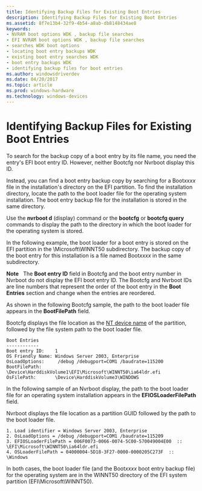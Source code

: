 ```yaml
---
title: Identifying Backup Files for Existing Boot Entries
description: Identifying Backup Files for Existing Boot Entries
ms.assetid: 8f7e13b4-32f9-4b54-a8ab-db8148434ae8
keywords:
- NVRAM boot options WDK , backup file searches
- EFI NVRAM boot options WDK , backup file searches
- searches WDK boot options
- locating boot entry backups WDK
- existing boot entry searches WDK
- boot entry backups WDK
- identifying backup files for boot entries
ms.author: windowsdriverdev
ms.date: 04/20/2017
ms.topic: article
ms.prod: windows-hardware
ms.technology: windows-devices
---
```


# Identifying Backup Files for Existing Boot Entries

To search for the backup copy of a boot entry by its file name, you need the entry's EFI boot entry ID. However, neither Bootcfg nor Nvrboot display this ID.

Instead, you can find a boot entry backup copy by searching for a Boot*xxxx* file in the installation's directory on the EFI partition. To find the installation directory, locate the path to the boot loader file for the operating system installation. The boot entry backup file for the installation is stored in the same directory.

Use the **nvrboot d** (display) command or the **bootcfg** or **bootcfg query** commands to display the path to the directory in which the boot loader for the operating system is stored.

In the following example, the boot loader for a boot entry is stored on the EFI partition in the \\Microsoft\\WINNT50 subdirectory. The backup copy of the boot entry for this installation is a file named Boot*xxxx* in the same subdirectory.

**Note**   The **Boot entry ID** field in Bootcfg and the boot entry number in Nvrboot do not display the EFI boot entry ID. The Bootcfg and Nvrboot IDs are line numbers that represent the order of the boot entry in the **Boot Entries** section and change when the entries are reordered.

As shown in the following Bootcfg sample, the path to the boot loader file appears in the **BootFilePath** field.

Bootcfg displays the file location as the [NT device name](https://msdn.microsoft.com/library/windows/hardware/ff557722) of the partition, followed by the file system path to the boot loader file.

```
Boot Entries
------------
Boot entry ID:    1
OS Friendly Name: Windows Server 2003, Enterprise
OsLoadOptions:     /debug /debugport=COM1 /baudrate=115200
BootFilePath:     \Device\HarddiskVolume1\EFI\Microsoft\WINNT50\ia64ldr.efi
OsFilePath:       \Device\HarddiskVolume3\WINDOWS
```

In the following sample of an Nvrboot display, the path to the boot loader file for an operating system installation appears in the **EFIOSLoaderFilePath** field.

Nvrboot displays the file location as a partition GUID followed by the path to the boot loader file.

```
1. Load identifier = Windows Server 2003, Enterprise
2. OsLoadOptions = /debug /debugport=COM1 /baudrate=115209
3. EFIOSLoaderFilePath = 006F0073-0066-0074-5C00-570049004E00  ::  \EFI\Microsoft\WINNT50\ia64ldr.efi
4. OSLoaderFilePath = 04000004-5D18-3F27-0000-0000205C273F  :: \Windows
```

In both cases, the boot loader file (and the Boot*xxxx* boot entry backup file) for the operating system are in the WINNT50 directory of the EFI system partition (EFI\\Microsoft\\WINNT50).

